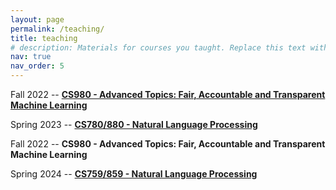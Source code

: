 ```yaml
---
layout: page
permalink: /teaching/
title: teaching
# description: Materials for courses you taught. Replace this text with your description.
nav: true
nav_order: 5
---
```


 Fall 2022 -- **[CS980 - Advanced Topics: Fair, Accountable and Transparent Machine Learning](/cs980fall2022)**

 Spring 2023 -- **[CS780/880 - Natural Language Processing](/cs780spring2023)**

 Fall 2022 -- **CS980 - Advanced Topics: Fair, Accountable and Transparent Machine Learning**

 Spring 2024 -- **[CS759/859 - Natural Language Processing](/cs759spring2024)**
